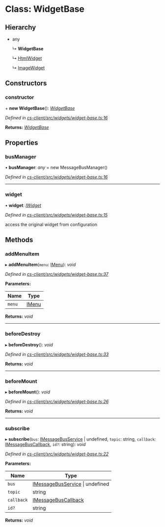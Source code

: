 # Class: WidgetBase

## Hierarchy

* any

  ↳ **WidgetBase**

  ↳ [HtmlWidget](_cs_client_src_widgets_html_widget_html_widget_.htmlwidget.md)

  ↳ [ImageWidget](_cs_client_src_widgets_image_widget_.imagewidget.md)

## Constructors

###  constructor

\+ **new WidgetBase**(): *[WidgetBase](_cs_client_src_widgets_widget_base_.widgetbase.md)*

*Defined in [cs-client/src/widgets/widget-base.ts:16](https://github.com/TNOCS/csnext/blob/40018c3a/packages/cs-client/src/widgets/widget-base.ts#L16)*

**Returns:** *[WidgetBase](_cs_client_src_widgets_widget_base_.widgetbase.md)*

## Properties

###  busManager

• **busManager**: *any* =  new MessageBusManager()

*Defined in [cs-client/src/widgets/widget-base.ts:16](https://github.com/TNOCS/csnext/blob/40018c3a/packages/cs-client/src/widgets/widget-base.ts#L16)*

___

###  widget

• **widget**: *[IWidget](../interfaces/_cs_core_src_widget_widget_.iwidget.md)*

*Defined in [cs-client/src/widgets/widget-base.ts:15](https://github.com/TNOCS/csnext/blob/40018c3a/packages/cs-client/src/widgets/widget-base.ts#L15)*

access the original widget from configuration

## Methods

###  addMenuItem

▸ **addMenuItem**(`menu`: [IMenu](../interfaces/_cs_core_src_interactions_menu_.imenu.md)): *void*

*Defined in [cs-client/src/widgets/widget-base.ts:37](https://github.com/TNOCS/csnext/blob/40018c3a/packages/cs-client/src/widgets/widget-base.ts#L37)*

**Parameters:**

Name | Type |
------ | ------ |
`menu` | [IMenu](../interfaces/_cs_core_src_interactions_menu_.imenu.md) |

**Returns:** *void*

___

###  beforeDestroy

▸ **beforeDestroy**(): *void*

*Defined in [cs-client/src/widgets/widget-base.ts:33](https://github.com/TNOCS/csnext/blob/40018c3a/packages/cs-client/src/widgets/widget-base.ts#L33)*

**Returns:** *void*

___

###  beforeMount

▸ **beforeMount**(): *void*

*Defined in [cs-client/src/widgets/widget-base.ts:26](https://github.com/TNOCS/csnext/blob/40018c3a/packages/cs-client/src/widgets/widget-base.ts#L26)*

**Returns:** *void*

___

###  subscribe

▸ **subscribe**(`bus`: [IMessageBusService](../interfaces/_cs_core_src_utils_message_bus_message_bus_service_.imessagebusservice.md) | undefined, `topic`: string, `callback`: [IMessageBusCallback](../interfaces/_cs_core_src_utils_message_bus_message_bus_handle_.imessagebuscallback.md), `id?`: string): *void*

*Defined in [cs-client/src/widgets/widget-base.ts:22](https://github.com/TNOCS/csnext/blob/40018c3a/packages/cs-client/src/widgets/widget-base.ts#L22)*

**Parameters:**

Name | Type |
------ | ------ |
`bus` | [IMessageBusService](../interfaces/_cs_core_src_utils_message_bus_message_bus_service_.imessagebusservice.md) &#124; undefined |
`topic` | string |
`callback` | [IMessageBusCallback](../interfaces/_cs_core_src_utils_message_bus_message_bus_handle_.imessagebuscallback.md) |
`id?` | string |

**Returns:** *void*

